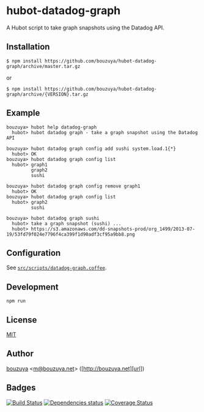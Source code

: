 # hubot-datadog-graph

A Hubot script to take graph snapshots using the Datadog API.

## Installation

    $ npm install https://github.com/bouzuya/hubot-datadog-graph/archive/master.tar.gz

or

    $ npm install https://github.com/bouzuya/hubot-datadog-graph/archive/{VERSION}.tar.gz

## Example

    bouzuya> hubot help datadog-graph
      hubot> hubot datadog graph - take a graph snapshot using the Datadog API

    bouzuya> hubot datadog graph config add sushi system.load.1{*}
      hubot> OK
    bouzuya> hubot datadog graph config list
      hubot> graph1
             graph2
             sushi

    bouzuya> hubot datadog graph config remove graph1
      hubot> OK
    bouzuya> hubot datadog graph config list
      hubot> graph2
             sushi

    bouzuya> hubot datadog graph sushi
      hubot> take a graph snapshot (sushi) ...
      hubot> https://s3.amazonaws.com/dd-snapshots-prod/org_1499/2013-07-19/53fd79f024e7796f4ca399f1d90adf3cf95a9bb8.png

## Configuration

See [`src/scripts/datadog-graph.coffee`](src/scripts/datadog-graph.coffee).

## Development

`npm run`

## License

[MIT](LICENSE)

## Author

[bouzuya][user] &lt;[m@bouzuya.net][mail]&gt; ([http://bouzuya.net][url])

## Badges

[![Build Status][travis-badge]][travis]
[![Dependencies status][david-dm-badge]][david-dm]
[![Coverage Status][coveralls-badge]][coveralls]

[travis]: https://travis-ci.org/bouzuya/hubot-datadog-graph
[travis-badge]: https://travis-ci.org/bouzuya/hubot-datadog-graph.svg?branch=master
[david-dm]: https://david-dm.org/bouzuya/hubot-datadog-graph
[david-dm-badge]: https://david-dm.org/bouzuya/hubot-datadog-graph.png
[coveralls]: https://coveralls.io/r/bouzuya/hubot-datadog-graph
[coveralls-badge]: https://img.shields.io/coveralls/bouzuya/hubot-datadog-graph.svg
[user]: https://github.com/bouzuya
[mail]: mailto:m@bouzuya.net

